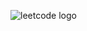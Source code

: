 ![leetcode logo]([https://upload.wikimedia.org/wikipedia/commons/1/19/LeetCode_logo_black.png](https://raw.githubusercontent.com/dionhobdy/leetcode/refs/heads/main/assets/logo.png))
 
 

